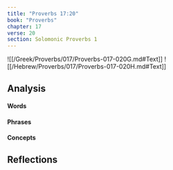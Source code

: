 ```yaml
---
title: "Proverbs 17:20"
book: "Proverbs"
chapter: 17
verse: 20
section: Solomonic Proverbs 1
---
```

![[/Greek/Proverbs/017/Proverbs-017-020G.md#Text]]
![[/Hebrew/Proverbs/017/Proverbs-017-020H.md#Text]]

## Analysis

#### Words

#### Phrases

#### Concepts

## Reflections
